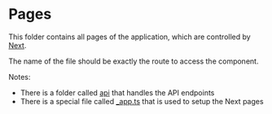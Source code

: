 # Pages

This folder contains all pages of the application, which are controlled by [Next](https://nextjs.org/).

The name of the file should be exactly the route to access the component.

Notes:
- There is a folder called [api](api) that handles the API endpoints
- There is a special file called [_app.ts](_app.ts) that is used to setup the Next pages
